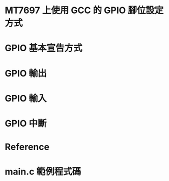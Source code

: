 # MT7697 上使用 GCC 的 GPIO 腳位設定方式

# GPIO 基本宣告方式

# GPIO 輸出

# GPIO 輸入

# GPIO 中斷

# Reference

# main.c 範例程式碼
